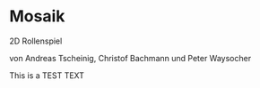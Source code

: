 Mosaik
======

2D Rollenspiel

von Andreas Tscheinig, Christof Bachmann und Peter Waysocher

This is a TEST TEXT
